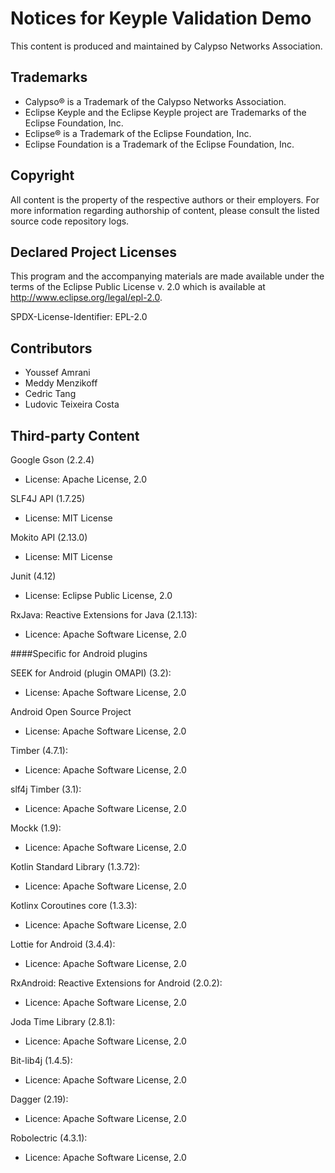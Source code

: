 # Notices for Keyple Validation Demo

This content is produced and maintained by Calypso Networks Association.

## Trademarks

* Calypso® is a Trademark of the Calypso Networks Association.
* Eclipse Keyple and the Eclipse Keyple project are Trademarks of the Eclipse Foundation, Inc.
* Eclipse® is a Trademark of the Eclipse Foundation, Inc.
* Eclipse Foundation is a Trademark of the Eclipse Foundation, Inc.

## Copyright

All content is the property of the respective authors or their employers. For
more information regarding authorship of content, please consult the listed
source code repository logs.

## Declared Project Licenses

This program and the accompanying materials are made available under the terms
of the Eclipse Public License v. 2.0 which is available at
http://www.eclipse.org/legal/epl-2.0.

SPDX-License-Identifier: EPL-2.0
 
## Contributors
   *   Youssef Amrani
   *   Meddy Menzikoff
   *   Cedric Tang
   *   Ludovic Teixeira Costa
   
## Third-party Content

Google Gson (2.2.4)

 * License: Apache License, 2.0

SLF4J API (1.7.25)

 * License: MIT License

Mokito API (2.13.0)

 * License: MIT License

Junit (4.12)

 * License: Eclipse Public License, 2.0

RxJava: Reactive Extensions for Java (2.1.13):

 * Licence: Apache Software License, 2.0

####Specific for Android plugins

SEEK for Android (plugin OMAPI) (3.2):

 * License: Apache Software License, 2.0

Android Open Source Project

 * License: Apache Software License, 2.0

Timber (4.7.1):

 * Licence: Apache Software License, 2.0

slf4j Timber (3.1):

 * Licence: Apache Software License, 2.0

Mockk (1.9):

 * Licence: Apache Software License, 2.0

Kotlin Standard Library (1.3.72):

  * Licence: Apache Software License, 2.0

Kotlinx Coroutines core (1.3.3):

 * Licence: Apache Software License, 2.0

Lottie for Android (3.4.4):

 * Licence: Apache Software License, 2.0

RxAndroid: Reactive Extensions for Android (2.0.2):

 * Licence: Apache Software License, 2.0

Joda Time Library (2.8.1):

 * Licence: Apache Software License, 2.0

Bit-lib4j (1.4.5):

 * Licence: Apache Software License, 2.0

Dagger (2.19):

 * Licence: Apache Software License, 2.0

Robolectric (4.3.1):

 * Licence: Apache Software License, 2.0
 
